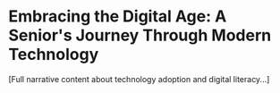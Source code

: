 # Embracing the Digital Age: A Senior's Journey Through Modern Technology

[Full narrative content about technology adoption and digital literacy...]